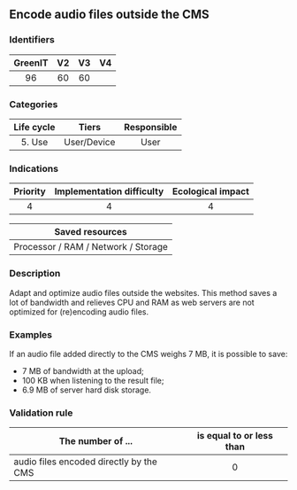 ## Encode audio files outside the CMS

### Identifiers

| GreenIT | V2  | V3  |  V4  |
|:-------:|:---:|:---:|:----:|
|   96    | 60  | 60  |      |

### Categories

| Life cycle |    Tiers    | Responsible |
|:----------:|:-----------:|:-----------:|
|   5. Use   | User/Device |    User     |

### Indications

| Priority | Implementation difficulty | Ecological impact |
|:--------:|:-------------------------:|:-----------------:|
|    4     |             4             |         4         |

|                      Saved resources                      |
|:---------------------------------------------------------:|
|            Processor / RAM / Network / Storage            |

### Description

Adapt and optimize audio files outside the websites. This method saves a lot of bandwidth and relieves CPU and RAM as web servers are not optimized for (re)encoding audio files.

### Examples

If an audio file added directly to the CMS weighs 7 MB, it is possible to save:
  - 7 MB of bandwidth at the upload;
  - 100 KB when listening to the result file;
  - 6.9 MB of server hard disk storage.

### Validation rule

| The number of ...                       | is equal to or less than |  
|-----------------------------------------|:------------------------:|
| audio files encoded directly by the CMS |             0            |
